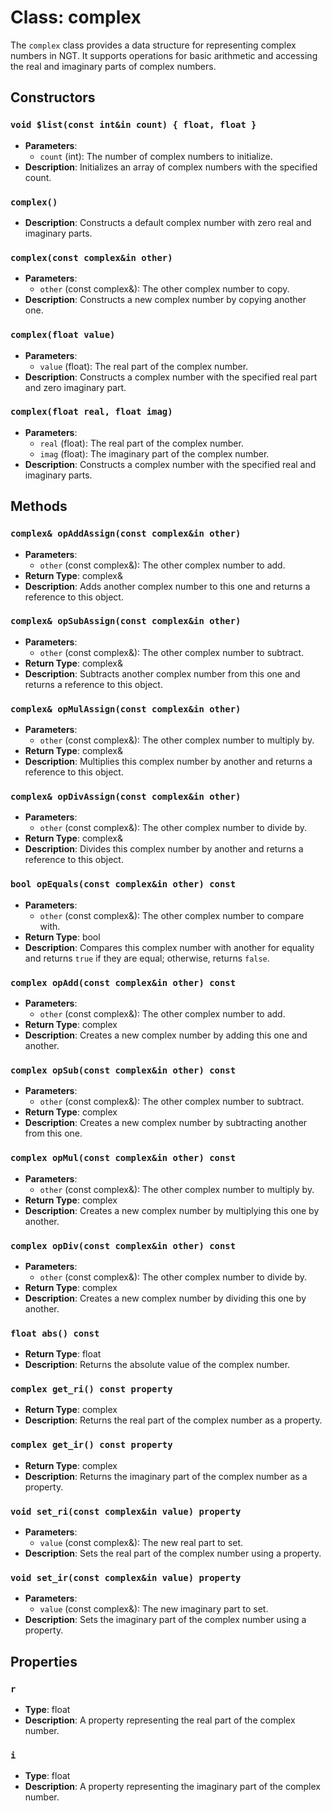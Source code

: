 # Class: complex

The `complex` class provides a data structure for representing complex numbers in NGT. It supports operations for basic arithmetic and accessing the real and imaginary parts of complex numbers.

## Constructors

### `void $list(const int&in count) { float, float }`
- **Parameters**:
  - `count` (int): The number of complex numbers to initialize.
- **Description**: Initializes an array of complex numbers with the specified count.

### `complex()`
- **Description**: Constructs a default complex number with zero real and imaginary parts.

### `complex(const complex&in other)`
- **Parameters**:
  - `other` (const complex&): The other complex number to copy.
- **Description**: Constructs a new complex number by copying another one.

### `complex(float value)`
- **Parameters**:
  - `value` (float): The real part of the complex number.
- **Description**: Constructs a complex number with the specified real part and zero imaginary part.

### `complex(float real, float imag)`
- **Parameters**:
  - `real` (float): The real part of the complex number.
  - `imag` (float): The imaginary part of the complex number.
- **Description**: Constructs a complex number with the specified real and imaginary parts.

## Methods

### `complex& opAddAssign(const complex&in other)`
- **Parameters**:
  - `other` (const complex&): The other complex number to add.
- **Return Type**: complex&
- **Description**: Adds another complex number to this one and returns a reference to this object.

### `complex& opSubAssign(const complex&in other)`
- **Parameters**:
  - `other` (const complex&): The other complex number to subtract.
- **Return Type**: complex&
- **Description**: Subtracts another complex number from this one and returns a reference to this object.

### `complex& opMulAssign(const complex&in other)`
- **Parameters**:
  - `other` (const complex&): The other complex number to multiply by.
- **Return Type**: complex&
- **Description**: Multiplies this complex number by another and returns a reference to this object.

### `complex& opDivAssign(const complex&in other)`
- **Parameters**:
  - `other` (const complex&): The other complex number to divide by.
- **Return Type**: complex&
- **Description**: Divides this complex number by another and returns a reference to this object.

### `bool opEquals(const complex&in other) const`
- **Parameters**:
  - `other` (const complex&): The other complex number to compare with.
- **Return Type**: bool
- **Description**: Compares this complex number with another for equality and returns `true` if they are equal; otherwise, returns `false`.

### `complex opAdd(const complex&in other) const`
- **Parameters**:
  - `other` (const complex&): The other complex number to add.
- **Return Type**: complex
- **Description**: Creates a new complex number by adding this one and another.

### `complex opSub(const complex&in other) const`
- **Parameters**:
  - `other` (const complex&): The other complex number to subtract.
- **Return Type**: complex
- **Description**: Creates a new complex number by subtracting another from this one.

### `complex opMul(const complex&in other) const`
- **Parameters**:
  - `other` (const complex&): The other complex number to multiply by.
- **Return Type**: complex
- **Description**: Creates a new complex number by multiplying this one by another.

### `complex opDiv(const complex&in other) const`
- **Parameters**:
  - `other` (const complex&): The other complex number to divide by.
- **Return Type**: complex
- **Description**: Creates a new complex number by dividing this one by another.

### `float abs() const`
- **Return Type**: float
- **Description**: Returns the absolute value of the complex number.

### `complex get_ri() const property`
- **Return Type**: complex
- **Description**: Returns the real part of the complex number as a property.

### `complex get_ir() const property`
- **Return Type**: complex
- **Description**: Returns the imaginary part of the complex number as a property.

### `void set_ri(const complex&in value) property`
- **Parameters**:
  - `value` (const complex&): The new real part to set.
- **Description**: Sets the real part of the complex number using a property.

### `void set_ir(const complex&in value) property`
- **Parameters**:
  - `value` (const complex&): The new imaginary part to set.
- **Description**: Sets the imaginary part of the complex number using a property.

## Properties

### `r`
- **Type**: float
- **Description**: A property representing the real part of the complex number.

### `i`
- **Type**: float
- **Description**: A property representing the imaginary part of the complex number.

